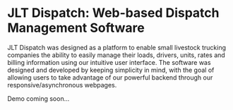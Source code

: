 # JLT Dispatch: Web-based Dispatch Management Software

JLT Dispatch was designed as a platform to enable small livestock trucking companies the ability to easily manage their loads, drivers, units, rates and billing information using our intuitive user interface. The software was designed and developed by keeping simplicity in mind, with the goal of allowing users to take advantage of our powerful backend through our responsive/asynchronous webpages.

Demo coming soon...
